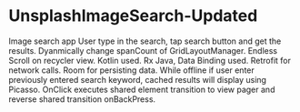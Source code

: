 # UnsplashImageSearch-Updated

Image search app User type in the search, tap search button and get the results. 
Dyanmically change spanCount of GridLayoutManager. 
Endless Scroll on recycler view. 
Kotlin used. 
Rx Java, Data Binding used. 
Retrofit for network calls. 
Room for persisting data. 
While offline if user enter previously entered search keyword, cached results will display using Picasso. 
OnClick executes shared element transition to view pager and reverse shared transition onBackPress.
